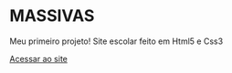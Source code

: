 # MASSIVAS
 Meu primeiro projeto!
 Site escolar feito em Html5 e Css3

 <a href="https://bernardojru.github.io/MASSIVAS/index.html" target="_blank" rel="external"> Acessar ao site </a>
